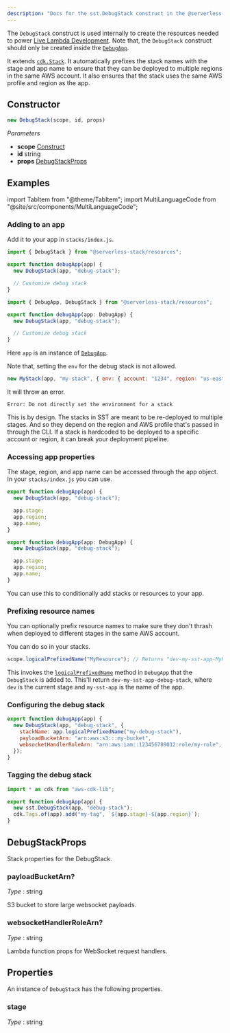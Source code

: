 ```yaml
---
description: "Docs for the sst.DebugStack construct in the @serverless-stack/resources package"
---
```

<!--
!!!!!!!!!!!!!!!!!!!!!!!!!!!!!!!!!!!!!!!!!!!!!!!!!!!!!!!!!!!!!!!
!!                                                           !!
!!  This file has been automatically generated, do not edit  !!
!!                                                           !!
!!!!!!!!!!!!!!!!!!!!!!!!!!!!!!!!!!!!!!!!!!!!!!!!!!!!!!!!!!!!!!!
-->
The `DebugStack` construct is used internally to create the resources needed to power [Live Lambda Development](../live-lambda-development). Note that, the `DebugStack` construct should only be created inside the [`DebugApp`](DebugApp).

It extends [`cdk.Stack`](https://docs.aws.amazon.com/cdk/api/v2/docs/aws-cdk-lib.Stack.html). It automatically prefixes the stack names with the stage and app name to ensure that they can be deployed to multiple regions in the same AWS account. It also ensures that the stack uses the same AWS profile and region as the app.


## Constructor
```ts
new DebugStack(scope, id, props)
```
_Parameters_
- __scope__ <span class="mono">[Construct](https://docs.aws.amazon.com/cdk/api/v2/docs/constructs.Construct.html)</span>
- __id__ <span class="mono">string</span>
- __props__ <span class="mono">[DebugStackProps](#debugstackprops)</span>

## Examples



import TabItem from "@theme/TabItem";
import MultiLanguageCode from "@site/src/components/MultiLanguageCode";

### Adding to an app

Add it to your app in `stacks/index.js`.

<MultiLanguageCode>
<TabItem value="js">

```js
import { DebugStack } from "@serverless-stack/resources";

export function debugApp(app) {
  new DebugStack(app, "debug-stack");

  // Customize debug stack
}
```

</TabItem>
<TabItem value="ts">

```ts
import { DebugApp, DebugStack } from "@serverless-stack/resources";

export function debugApp(app: DebugApp) {
  new DebugStack(app, "debug-stack");

  // Customize debug stack
}
```

</TabItem>
</MultiLanguageCode>

Here `app` is an instance of [`DebugApp`](DebugApp.md).

Note that, setting the `env` for the debug stack is not allowed.

```js
new MyStack(app, "my-stack", { env: { account: "1234", region: "us-east-1" } });
```

It will throw an error.

```
Error: Do not directly set the environment for a stack
```

This is by design. The stacks in SST are meant to be re-deployed to multiple stages. And so they depend on the region and AWS profile that's passed in through the CLI. If a stack is hardcoded to be deployed to a specific account or region, it can break your deployment pipeline.

### Accessing app properties

The stage, region, and app name can be accessed through the app object. In your `stacks/index.js` you can use.

<MultiLanguageCode>
<TabItem value="js">

```js
export function debugApp(app) {
  new DebugStack(app, "debug-stack");

  app.stage;
  app.region;
  app.name;
}
```

</TabItem>
<TabItem value="ts">

```ts
export function debugApp(app: DebugApp) {
  new DebugStack(app, "debug-stack");

  app.stage;
  app.region;
  app.name;
}
```

</TabItem>
</MultiLanguageCode>

You can use this to conditionally add stacks or resources to your app.

### Prefixing resource names

You can optionally prefix resource names to make sure they don't thrash when deployed to different stages in the same AWS account.

You can do so in your stacks.

```js
scope.logicalPrefixedName("MyResource"); // Returns "dev-my-sst-app-MyResource"
```

This invokes the [`logicalPrefixedName`](DebugApp.md#logicalprefixedname) method in `DebugApp` that the `DebugStack` is added to. This'll return `dev-my-sst-app-debug-stack`, where `dev` is the current stage and `my-sst-app` is the name of the app.

### Configuring the debug stack

```js
export function debugApp(app) {
  new DebugStack(app, "debug-stack", {
    stackName: app.logicalPrefixedName("my-debug-stack"),
    payloadBucketArn: "arn:aws:s3:::my-bucket",
    websocketHandlerRoleArn: "arn:aws:iam::123456789012:role/my-role",
  });
}
```

### Tagging the debug stack

```js
import * as cdk from "aws-cdk-lib";

export function debugApp(app) {
  new sst.DebugStack(app, "debug-stack");
  cdk.Tags.of(app).add("my-tag", `${app.stage}-${app.region}`);
}
```

## DebugStackProps
Stack properties for the DebugStack.

### payloadBucketArn?

_Type_ : <span class="mono">string</span>

S3 bucket to store large websocket payloads.

### websocketHandlerRoleArn?

_Type_ : <span class="mono">string</span>

Lambda function props for WebSocket request handlers.

## Properties
An instance of `DebugStack` has the following properties.
### stage

_Type_ : <span class="mono">string</span>
